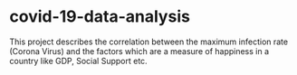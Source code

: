 # covid-19-data-analysis
This project describes the correlation between the maximum infection rate (Corona Virus) 
and the factors which are a measure of happiness in a country like GDP, Social Support etc.
